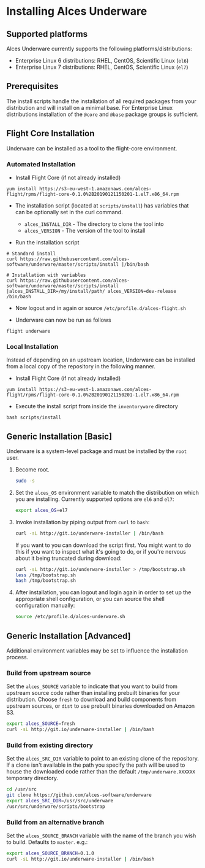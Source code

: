 # Installing Alces Underware

## Supported platforms

Alces Underware currently supports the following platforms/distributions:

* Enterprise Linux 6 distributions: RHEL, CentOS, Scientific Linux (`el6`)
* Enterprise Linux 7 distributions: RHEL, CentOS, Scientific Linux (`el7`)

## Prerequisites

The install scripts handle the installation of all required packages from your
distribution and will install on a minimal base.  For Enterprise Linux
distributions installation of the `@core` and `@base` package groups is
sufficient.

## Flight Core Installation

Underware can be installed as a tool to the flight-core environment.

### Automated Installation

- Install Flight Core (if not already installed)

```
yum install https://s3-eu-west-1.amazonaws.com/alces-flight/rpms/flight-core-0.1.0%2B20190121150201-1.el7.x86_64.rpm
```

- The installation script (located at `scripts/install`) has variables that can be optionally set in the curl command.
    - `alces_INSTALL_DIR` - The directory to clone the tool into
    - `alces_VERSION` - The version of the tool to install

- Run the installation script

```
# Standard install
curl https://raw.githubusercontent.com/alces-software/underware/master/scripts/install |/bin/bash

# Installation with variables
curl https://raw.githubusercontent.com/alces-software/underware/master/scripts/install |alces_INSTALL_DIR=/my/install/path/ alces_VERSION=dev-release /bin/bash
```

- Now logout and in again or source `/etc/profile.d/alces-flight.sh`

- Underware can now be run as follows

```
flight underware
```

### Local Installation

Instead of depending on an upstream location, Underware can be installed from a local copy of the repository in the following manner.

- Install Flight Core (if not already installed)

```
yum install https://s3-eu-west-1.amazonaws.com/alces-flight/rpms/flight-core-0.1.0%2B20190121150201-1.el7.x86_64.rpm
```

- Execute the install script from inside the `inventoryware` directory

```
bash scripts/install
```

## Generic Installation [Basic]

Underware is a system-level package and must be installed by the `root` user.

1. Become root.

   ```bash
   sudo -s
   ```

2. Set the `alces_OS` environment variable to match the distribution on which
   you are installing. Currently supported options are `el6` and `el7`:

     ```bash
     export alces_OS=el7
     ```

3. Invoke installation by piping output from `curl` to `bash`:

   ```bash
   curl -sL http://git.io/underware-installer | /bin/bash
   ```

   If you want to you can download the script first.  You might want to do this
   if you want to inspect what it's going to do, or if you're nervous about it
   being truncated during download:

   ```bash
   curl -sL http://git.io/underware-installer > /tmp/bootstrap.sh
   less /tmp/bootstrap.sh
   bash /tmp/bootstrap.sh
   ```

4. After installation, you can logout and login again in order to set up the
   appropriate shell configuration, or you can source the shell configuration
   manually:

   ```bash
   source /etc/profile.d/alces-underware.sh
   ```

## Generic Installation [Advanced]

Additional environment variables may be set to influence the installation
process.

### Build from upstream source

Set the `alces_SOURCE` variable to indicate that you want to build from
upstream source code rather than installing prebuilt binaries for your
distribution.  Choose `fresh` to download and build components from upstream
sources, or `dist` to use prebuilt binaries downloaded on Amazon S3.
   
```bash
export alces_SOURCE=fresh
curl -sL http://git.io/underware-installer | /bin/bash
```

### Build from existing directory

Set the `alces_SRC_DIR` variable to point to an existing clone of the
repository.  If a clone isn't available in the path you specify the path will
be used to house the downloaded code rather than the default
`/tmp/underware.XXXXXX` temporary directory.

```bash
cd /usr/src
git clone https://github.com/alces-software/underware
export alces_SRC_DIR=/usr/src/underware
/usr/src/underware/scripts/bootstrap
```

### Build from an alternative branch

Set the `alces_SOURCE_BRANCH` variable with the name of the branch you wish to
build.  Defaults to `master`. e.g.:

```bash
export alces_SOURCE_BRANCH=0.1.0
curl -sL http://git.io/underware-installer | /bin/bash
```

